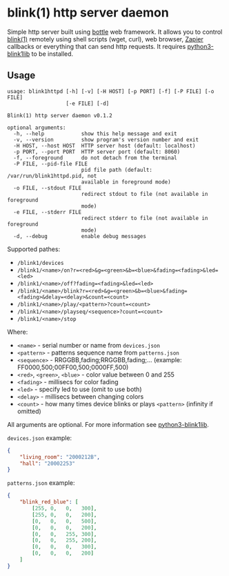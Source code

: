 blink(1) http server daemon
===========================

Simple http server built using [bottle](http://bottlepy.org/) web framework.
It allows you to control [blink(1)](http://thingm.com/products/blink-1/) remotely using shell scripts (wget, curl), web browser, [Zapier](https://zapier.com/) callbacks or everything that can send http requests.
It requires [python3-blink1lib](https://github.com/Shura1oplot/python3-blink1lib/) to be installed.

Usage
-----

```
usage: blink1httpd [-h] [-v] [-H HOST] [-p PORT] [-f] [-P FILE] [-o FILE]
                   [-e FILE] [-d]

Blink(1) http server daemon v0.1.2

optional arguments:
  -h, --help            show this help message and exit
  -v, --version         show program's version number and exit
  -H HOST, --host HOST  HTTP server host (default: localhost)
  -p PORT, --port PORT  HTTP server port (default: 8060)
  -f, --foreground      do not detach from the terminal
  -P FILE, --pid-file FILE
                        pid file path (default: /var/run/blink1httpd.pid, not
                        available in foreground mode)
  -o FILE, --stdout FILE
                        redirect stdout to file (not available in foreground
                        mode)
  -e FILE, --stderr FILE
                        redirect stderr to file (not available in foreground
                        mode)
  -d, --debug           enable debug messages
```

Supported pathes:
* `/blink1/devices`
* `/blink1/<name>/on?r=<red>&g=<green>&b=<blue>&fading=<fading>&led=<led>`
* `/blink1/<name>/off?fading=<fading>&led=<led>`
* `/blink1/<name>/blink?r=<red>&g=<green>&b=<blue>&fading=<fading>&delay=<delay>&count=<count>`
* `/blink1/<name>/play/<pattern>?count=<count>`
* `/blink1/<name>/playseq/<sequence>?count=<count>`
* `/blink1/<name>/stop`

Where:
* `<name>` - serial number or name from `devices.json`
* `<pattern>` - patterns sequence name from `patterns.json`
* `<sequence>` - RRGGBB,fading;RRGGBB,fading;... (example: FF0000,500;00FF00,500;0000FF,500)
* `<red>`, `<green>`, `<blue>` - color value between 0 and 255
* `<fading>` - millisecs for color fading
* `<led>` - specify led to use (omit to use both)
* `<delay>` - millisecs between changing colors
* `<count>` - how many times device blinks or plays `<pattern>` (infinity if omitted)

All arguments are optional. For more information see [python3-blink1lib](https://github.com/Shura1oplot/python3-blink1lib/).

`devices.json` example:
```json
{
    "living_room": "2000212B",
    "hall": "20002253"
}
```

`patterns.json` example:
```json
{
    "blink_red_blue": [
        [255, 0,   0,   300],
        [255, 0,   0,   200],
        [0,   0,   0,   500],
        [0,   0,   0,   200],
        [0,   0,   255, 300],
        [0,   0,   255, 200],
        [0,   0,   0,   300],
        [0,   0,   0,   200]
    ]
}
```
